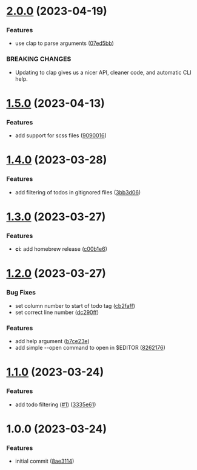 # [2.0.0](https://github.com/opendevtools/todos/compare/v1.5.0...v2.0.0) (2023-04-19)


### Features

* use clap to parse arguments ([07ed5bb](https://github.com/opendevtools/todos/commit/07ed5bb1f6316711fe23b20c1790889dfcd13219))


### BREAKING CHANGES

* Updating to clap gives us a nicer API, cleaner
code, and automatic CLI help.

# [1.5.0](https://github.com/opendevtools/todos/compare/v1.4.0...v1.5.0) (2023-04-13)


### Features

* add support for scss files ([9090016](https://github.com/opendevtools/todos/commit/9090016b80f8e308c2278cccdedbbb820b66bc16))

# [1.4.0](https://github.com/opendevtools/todos/compare/v1.3.0...v1.4.0) (2023-03-28)


### Features

* add filtering of todos in gitignored files ([3bb3d06](https://github.com/opendevtools/todos/commit/3bb3d06f8521a63f86049ff2a8d84ff14f24cef1))

# [1.3.0](https://github.com/opendevtools/todos/compare/v1.2.0...v1.3.0) (2023-03-27)


### Features

* **ci:** add homebrew release ([c00b1e6](https://github.com/opendevtools/todos/commit/c00b1e656fc0f0b97f60342d349f4834cad64027))

# [1.2.0](https://github.com/opendevtools/todos/compare/v1.1.0...v1.2.0) (2023-03-27)


### Bug Fixes

* set column number to start of todo tag ([cb2faff](https://github.com/opendevtools/todos/commit/cb2faff6cc10eeec4afd6a6c1db314cbbb06c61e))
* set correct line number ([dc290ff](https://github.com/opendevtools/todos/commit/dc290ff75d79dcee4e277aa43c2f31e8bb8145f5))


### Features

* add help argument ([b7ce23e](https://github.com/opendevtools/todos/commit/b7ce23e3eb21a238d98f25a2275d67e94c85393f))
* add simple --open command to open in $EDITOR ([8262176](https://github.com/opendevtools/todos/commit/826217694ab13cf887e1cf2aae762bcf4cc13b6e))

# [1.1.0](https://github.com/opendevtools/todos/compare/v1.0.0...v1.1.0) (2023-03-24)


### Features

* add todo filtering ([#1](https://github.com/opendevtools/todos/issues/1)) ([3335e61](https://github.com/opendevtools/todos/commit/3335e6176ce26ec0ae8e1c222a8eacbb58219139))

# 1.0.0 (2023-03-24)


### Features

* initial commit ([8ae3114](https://github.com/opendevtools/todos/commit/8ae3114068078a01836fbd8e28451856645fd2b7))

